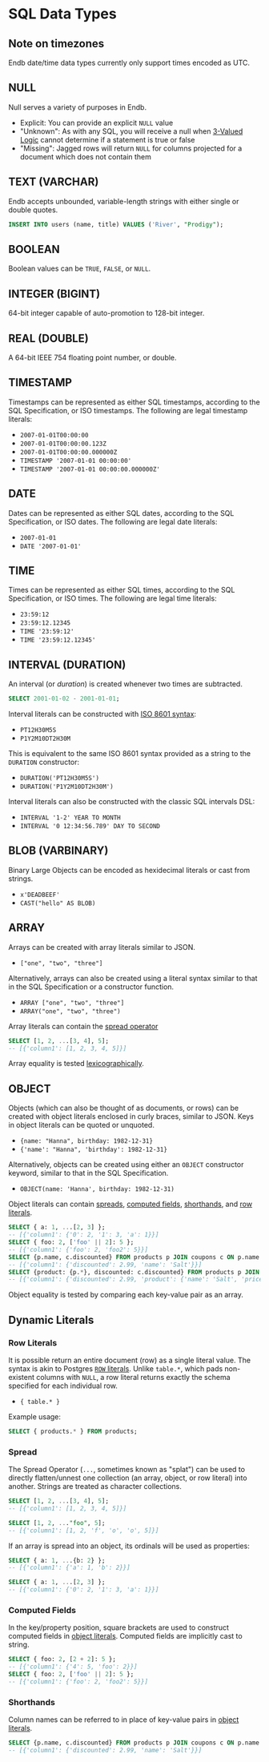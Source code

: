 # SQL Data Types

## Note on timezones

Endb date/time data types currently only support times encoded as UTC.

## NULL

Null serves a variety of purposes in Endb.

* Explicit: You can provide an explicit `NULL` value
* "Unknown": As with any SQL, you will receive a null when [3-Valued Logic](https://en.wikipedia.org/wiki/Three-valued_logic#SQL)
  cannot determine if a statement is true or false
* "Missing": Jagged rows will return `NULL` for columns projected
  for a document which does not contain them

## TEXT (VARCHAR)

Endb accepts unbounded, variable-length strings with either single or double quotes.

```SQL
INSERT INTO users (name, title) VALUES ('River', "Prodigy");
```

## BOOLEAN

Boolean values can be `TRUE`, `FALSE`, or `NULL`.

## INTEGER (BIGINT)

64-bit integer capable of auto-promotion to 128-bit integer.

## REAL (DOUBLE)

A 64-bit IEEE 754 floating point number, or double.

## TIMESTAMP

Timestamps can be represented as either SQL timestamps, according to the SQL Specification,
or ISO timestamps.
The following are legal timestamp literals:

* `2007-01-01T00:00:00`
* `2007-01-01T00:00:00.123Z`
* `2007-01-01T00:00:00.000000Z`
* `TIMESTAMP '2007-01-01 00:00:00'`
* `TIMESTAMP '2007-01-01 00:00:00.000000Z'`

## DATE

Dates can be represented as either SQL dates, according to the SQL Specification,
or ISO dates.
The following are legal date literals:

* `2007-01-01`
* `DATE '2007-01-01'`

## TIME

Times can be represented as either SQL times, according to the SQL Specification,
or ISO times.
The following are legal time literals:

* `23:59:12`
* `23:59:12.12345`
* `TIME '23:59:12'`
* `TIME '23:59:12.12345'`

## INTERVAL (DURATION)

An interval (or _duration_) is created whenever two times are subtracted.

```sql
SELECT 2001-01-02 - 2001-01-01;
```

Interval literals can be constructed with
[ISO 8601 syntax](https://en.wikipedia.org/wiki/ISO_8601#Time_intervals):

* `PT12H30M5S`
* `P1Y2M10DT2H30M`

This is equivalent to the same ISO 8601 syntax
provided as a string to the `DURATION` constructor:

* `DURATION('PT12H30M5S')`
* `DURATION('P1Y2M10DT2H30M')`

Interval literals can also be constructed with
the classic SQL intervals DSL:

* `INTERVAL '1-2' YEAR TO MONTH`
* `INTERVAL '0 12:34:56.789' DAY TO SECOND`

## BLOB (VARBINARY)

Binary Large Objects can be encoded as hexidecimal literals or cast from strings.

* `x'DEADBEEF'`
* `CAST("hello" AS BLOB)`

## ARRAY

Arrays can be created with array literals similar to JSON.

* `["one", "two", "three"]`

Alternatively, arrays can also be created using a literal syntax similar
to that in the SQL Specification or a constructor function.

* `ARRAY ["one", "two", "three"]`
* `ARRAY("one", "two", "three")`

Array literals can contain the [spread operator](data_types.md#spread)

```sql
SELECT [1, 2, ...[3, 4], 5];
-- [{'column1': [1, 2, 3, 4, 5]}]
```

Array equality is tested [lexicographically](https://en.wikipedia.org/wiki/Lexicographic_order).

## OBJECT

Objects (which can also be thought of as documents, or rows)
can be created with object literals enclosed in curly braces,
similar to JSON.
Keys in object literals can be quoted or unquoted.

* `{name: "Hanna", birthday: 1982-12-31}`
* `{'name': "Hanna", 'birthday': 1982-12-31}`

Alternatively, objects can be created using either an `OBJECT`
constructor keyword, similar to that in the SQL Specification.

* `OBJECT(name: 'Hanna', birthday: 1982-12-31)`

Object literals can contain
[spreads](data_types.md#spreads),
[computed fields](data_types.md#computed-fields),
[shorthands](data_types.md#shorthands), and
[row literals](data_types.md#row-literals).

```sql
SELECT { a: 1, ...[2, 3] };
-- [{'column1': {'0': 2, '1': 3, 'a': 1}}]
SELECT { foo: 2, ['foo' || 2]: 5 };
-- [{'column1': {'foo': 2, 'foo2': 5}}]
SELECT {p.name, c.discounted} FROM products p JOIN coupons c ON p.name = c.name;
-- [{'column1': {'discounted': 2.99, 'name': 'Salt'}}]
SELECT {product: {p.*}, discounted: c.discounted} FROM products p JOIN coupons c ON p.name = c.name;
-- [{'column1': {'discounted': 2.99, 'product': {'name': 'Salt', 'price': 5.99}}}]
```

Object equality is tested by comparing each key-value pair as an array.

## Dynamic Literals

### Row Literals

It is possible return an entire document (row) as a single literal value.
The syntax is akin to Postgres [`ROW` literals](https://www.postgresql.org/docs/current/rowtypes.html).
Unlike `table.*`, which pads non-existent columns with `NULL`,
a row literal returns exactly the schema specified for each individual row.

* `{ table.* }`

Example usage:

```sql
SELECT { products.* } FROM products;
```

### Spread

The Spread Operator (`...`, sometimes known as "splat")
can be used to directly flatten/unnest one collection
(an array, object, or row literal) into another.
Strings are treated as character collections.

```sql
SELECT [1, 2, ...[3, 4], 5];
-- [{'column1': [1, 2, 3, 4, 5]}]

SELECT [1, 2, ..."foo", 5];
-- [{'column1': [1, 2, 'f', 'o', 'o', 5]}]
```

If an array is spread into an object, its ordinals will be used as properties:

```sql
SELECT { a: 1, ...{b: 2} };
-- [{'column1': {'a': 1, 'b': 2}}]

SELECT { a: 1, ...[2, 3] };
-- [{'column1': {'0': 2, '1': 3, 'a': 1}}]
```

### Computed Fields

In the key/property position, square brackets are used to construct
computed fields in [object literals](data_types.md#object).
Computed fields are implicitly cast to string.

```sql
SELECT { foo: 2, [2 + 2]: 5 };
-- [{'column1': {'4': 5, 'foo': 2}}]
SELECT { foo: 2, ['foo' || 2]: 5 };
-- [{'column1': {'foo': 2, 'foo2': 5}}]
```

### Shorthands

Column names can be referred to in place of key-value pairs in
[object literals](data_types.md#object).

```sql
SELECT {p.name, c.discounted} FROM products p JOIN coupons c ON p.name = c.name;
-- [{'column1': {'discounted': 2.99, 'name': 'Salt'}}]
```
